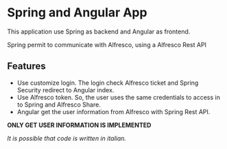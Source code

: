 # Spring and Angular App

This application use Spring as backend and Angular as frontend.

Spring permit to communicate with Alfresco, using a Alfresco Rest API

## Features

 - Use customize login. The login check Alfresco ticket and Spring Security redirect to Angular index.
 - Use Alfresco token. So, the user uses the same credentials to access in to Spring and Alfresco Share.
 - Angular get the user information from Alfresco with Spring Rest API.
 
**ONLY GET USER INFORMATION IS IMPLEMENTED**


_It is possible that code is written in italian._